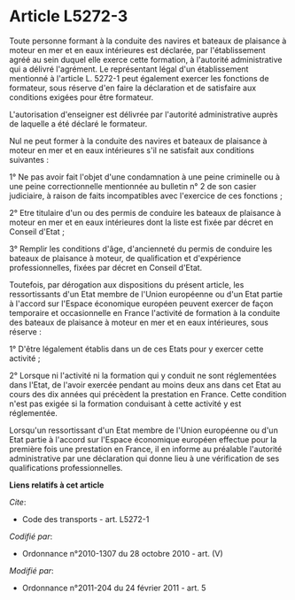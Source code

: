 # Article L5272-3

Toute personne formant à la conduite des navires et bateaux de plaisance à moteur en mer et en eaux intérieures est déclarée,
par l'établissement agréé au sein duquel elle exerce cette formation, à l'autorité administrative qui a délivré l'agrément.
Le représentant légal d'un établissement mentionné à l'article L. 5272-1 peut également exercer les fonctions de formateur,
sous réserve d'en faire la déclaration et de satisfaire aux conditions exigées pour être formateur.

L'autorisation d'enseigner est délivrée par l'autorité administrative auprès de laquelle a été déclaré le formateur. 

Nul ne peut former à la conduite des navires et bateaux de plaisance à moteur en mer et en eaux intérieures s'il ne satisfait
aux conditions suivantes : 

1° Ne pas avoir fait l'objet d'une condamnation à une peine criminelle ou à une peine correctionnelle mentionnée au bulletin
n° 2 de son casier judiciaire, à raison de faits incompatibles avec l'exercice de ces fonctions ; 

2° Etre titulaire d'un ou des permis de conduire les bateaux de plaisance à moteur en mer et en eaux intérieures dont la
liste est fixée par décret en Conseil d'Etat ; 

3° Remplir les conditions d'âge, d'ancienneté du permis de conduire les bateaux de plaisance à moteur, de qualification et
d'expérience professionnelles, fixées par décret en Conseil d'Etat.

Toutefois, par dérogation aux dispositions du présent article, les ressortissants d'un Etat membre de l'Union européenne ou
d'un Etat partie à l'accord sur l'Espace économique européen peuvent exercer de façon temporaire et occasionnelle en France
l'activité de formation à la conduite des bateaux de plaisance à moteur en mer et en eaux intérieures, sous réserve :

1° D'être légalement établis dans un de ces Etats pour y exercer cette activité ;

2° Lorsque ni l'activité ni la formation qui y conduit ne sont réglementées dans l'Etat, de l'avoir exercée pendant au moins
deux ans dans cet Etat au cours des dix années qui précèdent la prestation en France. Cette condition n'est pas exigée si la
formation conduisant à cette activité y est réglementée.

Lorsqu'un ressortissant d'un Etat membre de l'Union européenne ou d'un Etat partie à l'accord sur l'Espace économique
européen effectue pour la première fois une prestation en France, il en informe au préalable l'autorité administrative par
une déclaration qui donne lieu à une vérification de ses qualifications professionnelles.

**Liens relatifs à cet article**

_Cite_:

  - Code des transports - art. L5272-1

_Codifié par_:

  - Ordonnance n°2010-1307 du 28 octobre 2010 - art. (V)

_Modifié par_:

  - Ordonnance n°2011-204 du 24 février 2011 - art. 5

